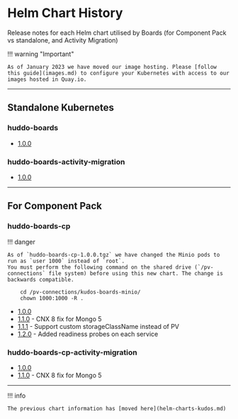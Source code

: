 # Helm Chart History

Release notes for each Helm chart utilised by Boards (for Component Pack vs standalone, and Activity Migration)

!!! warning "Important"

    As of January 2023 we have moved our image hosting. Please [follow this guide](images.md) to configure your Kubernetes with access to our images hosted in Quay.io.

---

## Standalone Kubernetes

### huddo-boards

-   [1.0.0](../assets/config/kubernetes/huddo-boards-1.0.0.tgz)

### huddo-boards-activity-migration

-   [1.0.0](../assets/config/kubernetes/huddo-boards-activity-migration-1.0.0.tgz)

---

## For Component Pack

### huddo-boards-cp

!!! danger

    As of `huddo-boards-cp-1.0.0.tgz` we have changed the Minio pods to run as `user 1000` instead of `root`.
    You must perform the following command on the shared drive (`/pv-connections` file system) before using this new chart. The change is backwards compatible.

        cd /pv-connections/kudos-boards-minio/
        chown 1000:1000 -R .

-   [1.0.0](../assets/config/kubernetes/huddo-boards-cp-1.0.0.tgz)
-   [1.1.0](../assets/config/kubernetes/huddo-boards-cp-1.1.0.tgz) - CNX 8 fix for Mongo 5
-   [1.1.1](../assets/config/kubernetes/huddo-boards-cp-1.1.1.tgz) - Support custom storageClassName instead of PV
-   [1.2.0](../assets/config/kubernetes/huddo-boards-cp-1.2.0.tgz) - Added readiness probes on each service

### huddo-boards-cp-activity-migration

-   [1.0.0](../assets/config/kubernetes/huddo-boards-cp-activity-migration-1.0.0.tgz)
-   [1.1.0](../assets/config/kubernetes/huddo-boards-cp-activity-migration-1.1.0.tgz) - CNX 8 fix for Mongo 5

---

!!! info

    The previous chart information has [moved here](helm-charts-kudos.md)
